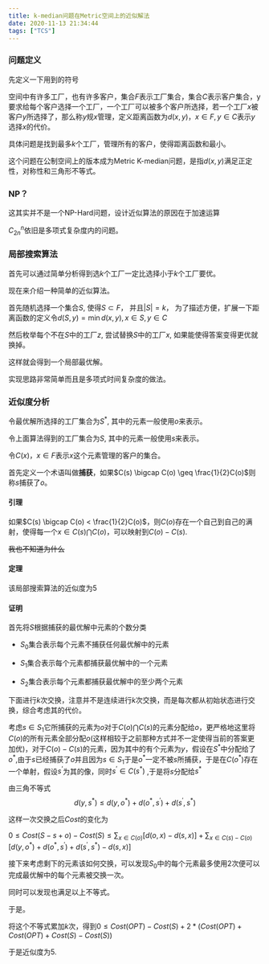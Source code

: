 ```yaml
---
title: k-median问题在Metric空间上的近似解法
date: 2020-11-13 21:34:44
tags: ["TCS"]
---
```


### 问题定义

先定义一下用到的符号

空间中有许多工厂，也有许多客户，集合$F$表示工厂集合，集合$C$表示客户集合，y要求给每个客户选择一个工厂，一个工厂可以被多个客户所选择，若一个工厂$x$被客户$y$所选择了，那么称$y$规$x$管理，定义距离函数为$d(x,y)，x \in F, y\in C$表示$y$选择$x$的代价。

具体问题是找到最多$k$个工厂，管理所有的客户，使得距离函数和最小。

这个问题在公制空间上的版本成为Metric K-median问题，是指$d(x,y)$满足正定性，对称性和三角形不等式。

### NP？

这其实并不是一个NP-Hard问题，设计近似算法的原因在于加速运算

$C_{2n}^{n}$依旧是多项式复杂度内的问题。

### 局部搜索算法

首先可以通过简单分析得到选$k$个工厂一定比选择小于$k$个工厂要优。

现在来介绍一种简单的近似算法。

首先随机选择一个集合$S$, 使得$S \subset F$， 并且$|S| = k$， 为了描述方便，扩展一下距离函数的定义令$d(S,y) = \min{d(x,y)},x\in S, y\in C$

然后枚举每个不在$S$中的工厂$z$, 尝试替换$S$中的工厂$x$, 如果能使得答案变得更优就换掉。

这样就会得到一个局部最优解。

实现思路非常简单而且是多项式时间复杂度的做法。

###  近似度分析

令最优解所选择的工厂集合为$S^{*}$, 其中的元素一般使用$o$来表示。

令上面算法得到的工厂集合为$S$, 其中的元素一般使用$s$来表示。

令$C(x)，x\in F$表示$x$这个元素管理的客户的集合。

首先定义一个术语叫做**捕获**，如果$C(s) \bigcap C(o) \geq \frac{1}{2}C(o)$则称$s$捕获了$o$。

#### 引理 

如果$C(s) \bigcap C(o) < \frac{1}{2}C(o)$，则$C(o)$存在一个自己到自己的满射，使得每一个$x \in C(s)\bigcap C(o)$，可以映射到$C(o) - C(s)$.

~~我也不知道为什么~~

#### 定理

该局部搜索算法的近似度为5

#### 证明

首先将$S$根据捕获的最优解中元素的个数分类

* $S_{0}$集合表示每个元素不捕获任何最优解中的元素

* $S_{1}$集合表示每个元素都捕获最优解中的一个元素

* $S_{2}$集合表示每个元素都捕获最优解中的至少两个元素

下面进行$k$次交换，注意并不是连续进行$k$次交换，而是每次都从初始状态进行交换，综合考虑其的代价。

考虑$s \in S_{1}$它所捕获的元素为$o$对于$C(o) \bigcap C(s)$的元素分配给$o$，更严格地这里将$C(o)$的所有元素全部分配$o$(这样相较于之前那种方式并不一定使得当前的答案更加优)，对于$C(o)-C(s)$的元素，因为其中的有个元素为$y$，假设在$S^{*}$中分配给了$o^{*}$,由于$s$已经捕获了$o$并且因为$s \in S_{1}$于是$o^{*}$一定不被$s$所捕获，于是在$C(o^{*})$存在一个单射，假设$s^{‘}$为其的像，同时$s^{’} \in C(s^{*})$ ,于是将$s$分配给$s^{*}$

由三角不等式$$d(y, s^{*}) \leq d(y,o^{*})+d(o^{*},s^{'}) + d(s^{'}, s^{*})$$

这样一次交换之后$Cost$的变化为

$0 \leq Cost(S-s+o) - Cost(S) \leq \sum_{x \in C(o)} [d(o,x) - d(s,x)] + \sum_{x \in C(s) - C(o)}[d(y,o^{*})+d(o^{*},s^{'}) + d(s^{'}, s^{*}) - d(s, x)]$

接下来考虑剩下的元素该如何交换，可以发现$S_{0}$中的每个元素最多使用$2$次便可以完成最优解中的每个元素被交换一次。

同时可以发现也满足以上不等式。

于是。

将这个不等式累加$k$次，得到$0 \leq Cost(OPT) - Cost(S) + 2*(Cost(OPT) + Cost(OPT) + Cost(S) - Cost(S))$

于是近似度为$5$.
